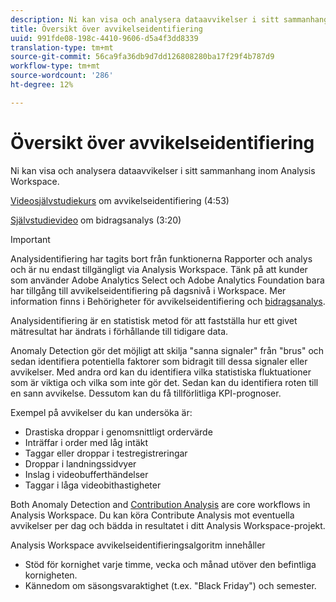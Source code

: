 ```yaml
---
description: Ni kan visa och analysera dataavvikelser i sitt sammanhang, inom Analysis Workspace.
title: Översikt över avvikelseidentifiering
uuid: 991fde08-198c-4410-9606-d5a4f3dd8339
translation-type: tm+mt
source-git-commit: 56ca9fa36db9d7dd126808280ba17f29f4b787d9
workflow-type: tm+mt
source-wordcount: '286'
ht-degree: 12%

---
```



# Översikt över avvikelseidentifiering

Ni kan visa och analysera dataavvikelser i sitt sammanhang inom Analysis Workspace.

[Videosjälvstudiekurs](https://docs.adobe.com/content/help/en/analytics-learn/tutorials/data-science/anomaly-detection-in-analysis-workspace.html) om avvikelseidentifiering (4:53)

[Självstudievideo](https://docs.adobe.com/content/help/en/analytics-learn/tutorials/data-science/contribution-analysis-workspace.html) om bidragsanalys (3:20)

>[!IMPORTANT]
>
>Analysidentifiering har tagits bort från funktionerna Rapporter och analys och är nu endast tillgängligt via Analysis Workspace. Tänk på att kunder som använder Adobe Analytics Select och Adobe Analytics Foundation bara har tillgång till avvikelseidentifiering på dagsnivå i Workspace. Mer information finns i Behörigheter för avvikelseidentifiering och [bidragsanalys](/help/analyze/analysis-workspace/virtual-analyst/contribution-analysis/ca-tokens.md#section_9278D58F21A840AA9B1ED1BD07A1EF0A).

Analysidentifiering är en statistisk metod för att fastställa hur ett givet mätresultat har ändrats i förhållande till tidigare data.

Anomaly Detection gör det möjligt att skilja &quot;sanna signaler&quot; från &quot;brus&quot; och sedan identifiera potentiella faktorer som bidragit till dessa signaler eller avvikelser. Med andra ord kan du identifiera vilka statistiska fluktuationer som är viktiga och vilka som inte gör det. Sedan kan du identifiera roten till en sann avvikelse. Dessutom kan du få tillförlitliga KPI-prognoser.

Exempel på avvikelser du kan undersöka är:

* Drastiska droppar i genomsnittligt ordervärde
* Inträffar i order med låg intäkt
* Taggar eller droppar i testregistreringar
* Droppar i landningssidvyer
* Inslag i videobufferthändelser
* Taggar i låga videobithastigheter

Both Anomaly Detection and [Contribution Analysis](https://docs.adobe.com/content/help/sv-SE/analytics/analyze/analysis-workspace/virtual-analyst/anomaly-detection/anomaly-detection.html) are core workflows in Analysis Workspace. Du kan köra Contribute Analysis mot eventuella avvikelser per dag och bädda in resultatet i ditt Analysis Workspace-projekt.

Analysis Workspace avvikelseidentifieringsalgoritm innehåller

* Stöd för kornighet varje timme, vecka och månad utöver den befintliga kornigheten.
* Kännedom om säsongsvaraktighet (t.ex. &quot;Black Friday&quot;) och semester.
